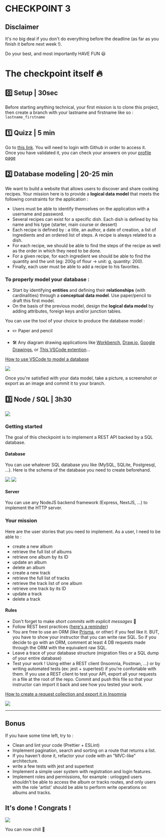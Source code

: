 # CHECKPOINT 3

## Disclaimer

It's no big deal if you don't do everything before the deadline (as far as you finish it before next week !). 

Do your best, and most importantly HAVE FUN 😃

# The checkpoint itself 🔥

## :zero: Setup | 30sec

Before starting anything technical, your first mission is to clone this project, then create a branch with your lastname and firstname like so : `lastname_firstname`

## :one: Quizz | 5 min

Go to [this link](https://wild-quizz.jsrover.wilders.dev/play/js-checkpoint-3-en). You will need to login with Github in order to access it.  
Once you have validated it, you can check your answers on your [profile page](https://wild-quizz.jsrover.wilders.dev/profile)

## :two: Database modeling | 20-25 min

We want to build a website that allows users to discover and share cooking recipes. Your mission here is to provide a **logical data model** that meets the following constraints for the application :

- Users must be able to identify themselves on the application with a username and password.
- Several recipes can exist for a specific dish. Each dish is defined by his name and his type (starter, main course or dessert)
- Each recipe is defined by : a title, an author, a date of creation, a list of ingredients and an ordered list of steps. A recipe is always related to a dish.
- For each recipe, we should be able to find the steps of the recipe as well as the order in which they need to be done.
- For a given recipe, for each ingredient we should be able to find the quantity and the unit (eg: 200g of flour -> unit: g, quantity: 200).
- Finally, each user must be able to add a recipe to his favorites.

### To properly model your database :

- Start by identifying **entities** and defining their **relationships** (with cardinalities) through a **conceptual data model**. Use paper/pencil to draft this first model.
- On the basis of the previous model, design the **logical data model**
  by adding attributes, foreign keys and/or junction tables.

You can use the tool of your choice to produce the database model :

- ✏️ Paper and pencil 

- 🛠️ Any diagram drawing applications like [Workbench](https://www.mysql.com/fr/products/workbench/), [Draw.io](https://app.diagrams.net/), [Google Drawings](https://chrome.google.com/webstore/detail/google-drawings/mkaakpdehdafacodkgkpghoibnmamcme/related?hl=fr), or [This VSCode extention](https://marketplace.visualstudio.com/items?itemName=dineug.vuerd-vscode)...

<a href="https://www.loom.com/share/b612c56d806040ac97b3645d72e359c2"> <p>How to use VSCode to model a database</p> <img style="max-width:300px;" src="https://cdn.loom.com/sessions/thumbnails/b612c56d806040ac97b3645d72e359c2-with-play.gif"> </a>

Once you're satisfied with your data model, take a picture, a screenshot or export as an image and commit it to your branch.

## :three: Node / SQL | 3h30

![](https://camo.githubusercontent.com/fff9dcda39624d1d9f89f23cb2c6dc54dae750a52700b930afbd2af7b0d1e293/68747470733a2f2f6c61756768696e6773717569642e636f6d2f77702d636f6e74656e742f75706c6f6164732f323031332f30352f676976656c6966656261636b746f6d75736963352e676966)

### Getting started

The goal of this checkpoint is to implement a REST API backed by a SQL database. 
#### Database

You can use whatever SQL database you like (MySQL, SQLite, Postgresql, ...). 
Here is the schema of the database you need to create beforehand. 

![](https://camo.githubusercontent.com/3c19127eade9d784c0060d3e2a4e7838e653a50bd576b9c7a0c4a7b0a0d8373d/68747470733a2f2f692e696d6775722e636f6d2f5a33444b5643542e706e67)
![](https://camo.githubusercontent.com/947c593bda05ee3591b2a5c387865e3b94f45f2eef165ff62bea9311e46dbfa6/68747470733a2f2f692e696d6775722e636f6d2f504473536f45432e706e67)

#### Server

You can use any NodeJS backend framework (Express, NextJS, ...) to implement the HTTP server.

### Your mission
 
Here are the user stories that you need to implement. 
As a user, I need to be able to : 
- create a new album
- retrieve the full list of albums
- retrieve one album by its ID
- update an album
- delete an album
- create a new track
- retrieve the full list of tracks
- retrieve the track list of one album
- retrieve one track by its ID
- update a track
- delete a track
#### Rules

- Don't forget to make _short commits with explicit messages_ :pray:
- Follow REST best practices ([here's a reminder](https://stackoverflow.blog/2020/03/02/best-practices-for-rest-api-design/))
- You are free to use an ORM (like [Prisma](https://www.prisma.io/), or other) if you feel like it. BUT, you have to show your instructor that you can write raw SQL. So if you decide to go with an ORM, comment at least 4 DB requests made through the ORM with the equivalent raw SQL. 
- Leave a trace of your database structure (migration files or a SQL dump of your entire database)
- Test your work ! Using either a REST client (Insomnia, Postman, ...) or by writing automated tests (ex: jest + supertest) if you're confortable with them. If you use a REST client to test your API, export all your requests in a file at the root of the repo. Commit and push this file so that your instructor can import it back and see how you tested your work.

<a href="https://www.loom.com/share/ff9b55493cc0401c8c2be47996f3717f"> <p>How to create a request collection and export it in Insomnia</p> <img style="max-width:300px;" src="https://cdn.loom.com/sessions/thumbnails/ff9b55493cc0401c8c2be47996f3717f-with-play.gif"> </a>

---



## Bonus

If you have some time left, try to :

- Clean and lint your code (Prettier + ESLint)
- Implement pagination, search and sorting on a route that returns a list.
- If you haven't done it, refactor your code with an "MVC-like" architecture.
- write a few tests with jest and supertest 
- Implement a simple user system with registration and login features.
- Implement roles and permissions, for example : unlogged  users shouldn't be able to access the album or tracks routes, and only users with the role 'artist' should be able to perform write operations on albums and tracks.

## It's done ! Congrats !

![](https://i.giphy.com/media/RkKf9xU0QjpwwM3YfL/giphy.webp)  

You can now chill :beers:


